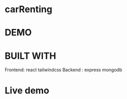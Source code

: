 # carRenting



# DEMO

# BUILT WITH

 Frontend: react tailwindcss
 Backend : express mongodb

# Live demo

